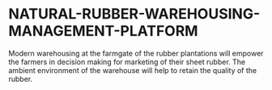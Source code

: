 # NATURAL-RUBBER-WAREHOUSING-MANAGEMENT-PLATFORM
Modern warehousing at the farmgate of the rubber plantations will empower the farmers in decision making for marketing of their sheet rubber. The ambient environment of the warehouse will help to retain the quality of the rubber.
